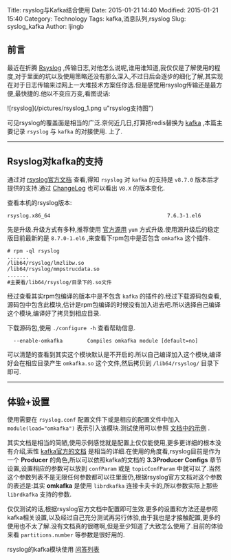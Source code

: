 Title: rsyslog与Kafka结合使用
Date: 2015-01-21 14:40
Modified: 2015-01-21 15:40
Category: Technology 
Tags: kafka,消息队列,rsyslog
Slug: syslog_kafka
Author: ljingb

## 前言
最近在折腾 [Rsyslog](http://www.rsyslog.com/) ,传输日志,对他怎么说呢,谁用谁知道,我仅仅是了解使用的程度,对于里面的坑以及使用策略还没有那么深入,不过日后会逐步的细化了解,其实现在对于日志传输来过网上一大堆技术方案任你选.但是感觉用rsyslog传输还是最方便,最快捷的.他以不变应万变,看图说话:

![rsyslog](/pictures/rsyslog_1.png u"rsyslog支持图")

可见rsyslog的覆盖面是相当的广泛.奈何近几日,打算把redis替换为 [kafka](http://kafka.apache.org/) ,本篇主要记录 `rsyslog` 与 `kafka` 的对接使用. 上了.

* * *

## Rsyslog对kafka的支持
通过对 [rsyslog官方文档](http://www.rsyslog.com/doc/master/configuration/modules/omkafka.html#example) 查看,得知 `rsyslog` 对 `kafka` 的支持是 `v8.7.0` 版本后才提供的支持.通过 [ChangeLog](https://github.com/rsyslog/rsyslog/blob/v8-stable/ChangeLog) 也可以看出 `V8.X` 的版本变化.

查看本机的rsyslog版本:

```
rsyslog.x86_64                                      7.6.3-1.el6
```

先是升级.升级方式有多种,推荐使用 [官方源用](http://www.rsyslog.com/rhelcentos-rpms/) `yum` 方式升级.使用源升级后的稳定版目前最新的是 `8.7.0-1.el6` ,来查看下rpm包中是否包含 `omkafka` 这个插件.

```
# rpm -ql rsyslog
.......
/lib64/rsyslog/lmzlibw.so
/lib64/rsyslog/mmpstrucdata.so
.......
#主要看/lib64/rsyslog/目录下的.so文件
```
经过查看其实rpm包编译的版本中是不包含 `kafka` 的插件的.经过下载源码包查看,源码包中包含此模块,估计是rpm包编译的时候没有加入进去吧.所以选择自己编译这个模块,编译好了拷贝到相应目录.

下载源码包,使用 `./configure -h` 查看帮助信息.

```
  --enable-omkafka        Compiles omkafka module [default=no]
```

可以清楚的查看到其实这个模块默认是不开启的.所以自己编译加入这个模块,编译好会在相应目录产生 `omkafka.so` 这个文件,然后拷贝到 `/lib64/rsyslog/` 目录下即可.

* * *

## 体验+设置
使用需要在 `rsyslog.conf` 配置文件下或是相应的配置文件中加入 `module(load="omkafka")` 表示引入该模块.测试使用可以参照 [文档中的示例](http://www.rsyslog.com/doc/master/configuration/modules/omkafka.html#example) .

其实文档是相当的简陋,使用示例感觉就是配置上仅仅能使用,更多更详细的根本没有介绍,索性 [kafka官方的文档](http://kafka.apache.org/documentation.html#producerconfigs) 是相当的详细.在使用的角度看,rsyslog目前是作为一个 **Producer** 的角色,所以可以依照kafka的文档的 **3.3Producer Configs** 章节设置,设置相应的参数可以放到 `confParam` 或是 `topicConfParam` 中就可以了.当然这个参数列表不是无限任何参数都可以往里面仍,根据rsyslog官方文档对这个参数的表述是:其实 **omkafka** 是使用 `librdkafka` 连接卡夫卡的,所以参数实际上那些 `librdkafka` 支持的参数.

仅仅测试的话,根据rsyslog官方文档中配置即可生效.更多的设置和方法还是参照kafka相关设置,以及经过自己充分测试再另行体验,由于我也是才接触配置,更多的使用也不太了解.没有文档真的很瞎啊,但是至少知道了大致怎么使用了.目前的体验来看 `partitions.number` 等参数是很好用的.

rsyslog的kafka模块使用 [问答列表](http://lists.adiscon.net/pipermail/rsyslog/2014-December/039291.html)
